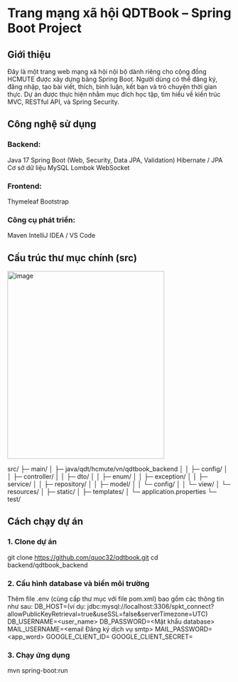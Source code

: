 # Trang mạng xã hội QDTBook – Spring Boot Project
## Giới thiệu
Đây là một trang web mạng xã hội nội bộ dành riêng cho cộng đồng HCMUTE được xây dựng bằng Spring Boot.
Người dùng có thể đăng ký, đăng nhập, tạo bài viết, thích, bình luận, kết bạn và trò chuyện thời gian thực.
Dự án được thực hiện nhằm mục đích học tập, tìm hiểu về kiến trúc MVC, RESTful API, và Spring Security.
## Công nghệ sử dụng
### Backend:
Java 17
Spring Boot (Web, Security, Data JPA, Validation)
Hibernate / JPA
Cơ sở dữ liệu MySQL
Lombok
WebSocket
### Frontend:
Thymeleaf
Bootstrap
### Công cụ phát triển:
Maven
IntelliJ IDEA / VS Code
## Cấu trúc thư mục chính (src)
<img width="353" height="422" alt="image" src="https://github.com/user-attachments/assets/d13e7ba7-2ed1-433d-957a-63d4c980e6e8" />

src/
 ├─ main/
 │   ├─ java/qdt/hcmute/vn/qdtbook_backend
 │   │   ├─ config/ 
 │   │   ├─ controller/
 │   │   ├─ dto/
 │   │   ├─ enum/
 │   │   ├─ exception/
 │   │   ├─ service/
 │   │   ├─ repository/
 │   │   ├─ model/
 │   │   └─ config/
 │   │   └─ view/
 │   └─ resources/
 │       ├─ static/
 │       ├─ templates/
 │       └─ application.properties
 └─ test/

## Cách chạy dự án
### 1. Clone dự án
git clone https://github.com/quoc32/qdtbook.git
cd backend/qdtbook_backend
### 2. Cấu hình database và biến môi trường
Thêm file .env (cùng cấp thư mục với file pom.xml) bao gồm các thông tin như sau:
DB_HOST=<mysql database url>(ví dụ: jdbc:mysql://localhost:3306/spkt_connect?allowPublicKeyRetrieval=true&useSSL=false&serverTimezone=UTC)
DB_USERNAME=<user_name>
DB_PASSWORD=<Mật khẩu database>
MAIL_USERNAME=<email Đăng ký dịch vụ smtp>
MAIL_PASSWORD=<app_word>
GOOGLE_CLIENT_ID=<gg client id>
GOOGLE_CLIENT_SECRET=<gg client token>
### 3. Chạy ứng dụng
mvn spring-boot:run







 

